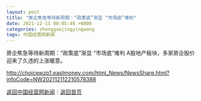 ```yaml
---
layout: post
title: "房企焦急等待新周期：“政策底”渐显 “市场底”难判"
date: 2021-12-11 08:05:49 +0800
categories: zhongguojingyingwang
tags: 中国经营网新闻
---
```

房企焦急等待新周期：“政策底”渐显 “市场底”难判
A股地产板块，多家房企股价迎来了久违的上涨暖意。

<http://choicewzp1.eastmoney.com/html_News/NewsShare.html?infoCode=NW202112112210578388>

[返回中国经营网新闻](//finews.withounder.com/zhongguojingyingwang/)｜[返回首页](//finews.withounder.com/)